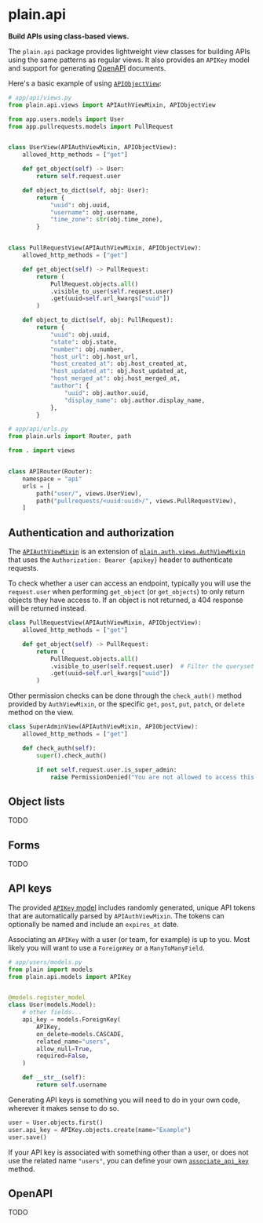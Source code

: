 # plain.api

**Build APIs using class-based views.**

The `plain.api` package provides lightweight view classes for building APIs using the same patterns as regular views. It also provides an `APIKey` model and support for generating [OpenAPI](https://www.openapis.org/) documents.

Here's a basic example of using [`APIObjectView`](./views#APIObjectView):

```python
# app/api/views.py
from plain.api.views import APIAuthViewMixin, APIObjectView

from app.users.models import User
from app.pullrequests.models import PullRequest


class UserView(APIAuthViewMixin, APIObjectView):
    allowed_http_methods = ["get"]

    def get_object(self) -> User:
        return self.request.user

    def object_to_dict(self, obj: User):
        return {
            "uuid": obj.uuid,
            "username": obj.username,
            "time_zone": str(obj.time_zone),
        }


class PullRequestView(APIAuthViewMixin, APIObjectView):
    allowed_http_methods = ["get"]

    def get_object(self) -> PullRequest:
        return (
            PullRequest.objects.all()
            .visible_to_user(self.request.user)
            .get(uuid=self.url_kwargs["uuid"])
        )

    def object_to_dict(self, obj: PullRequest):
        return {
            "uuid": obj.uuid,
            "state": obj.state,
            "number": obj.number,
            "host_url": obj.host_url,
            "host_created_at": obj.host_created_at,
            "host_updated_at": obj.host_updated_at,
            "host_merged_at": obj.host_merged_at,
            "author": {
                "uuid": obj.author.uuid,
                "display_name": obj.author.display_name,
            },
        }
```

```python
# app/api/urls.py
from plain.urls import Router, path

from . import views


class APIRouter(Router):
    namespace = "api"
    urls = [
        path("user/", views.UserView),
        path("pullrequests/<uuid:uuid>/", views.PullRequestView),
    ]
```

## Authentication and authorization

The [`APIAuthViewMixin`](./views.py#APIAuthViewMixin) is an extension of [`plain.auth.views.AuthViewMixin`](/plain-auth/plain/auth/views.py#AuthViewMixin) that uses the `Authorization: Bearer {apikey}` header to authenticate requests.

To check whether a user can access an endpoint, typically you will use the `request.user` when performing `get_object` (or `get_objects`) to only return objects they have access to. If an object is not returned, a 404 response will be returned instead.

```python
class PullRequestView(APIAuthViewMixin, APIObjectView):
    allowed_http_methods = ["get"]

    def get_object(self) -> PullRequest:
        return (
            PullRequest.objects.all()
            .visible_to_user(self.request.user)  # Filter the queryset
            .get(uuid=self.url_kwargs["uuid"])
        )
```

Other permission checks can be done through the `check_auth()` method provided by `AuthViewMixin`, or the specific `get`, `post`, `put`, `patch`, or `delete` method on the view.

```python
class SuperAdminView(APIAuthViewMixin, APIObjectView):
    allowed_http_methods = ["get"]

    def check_auth(self):
        super().check_auth()

        if not self.request.user.is_super_admin:
            raise PermissionDenied("You are not allowed to access this resource.")
```

## Object lists

TODO

## Forms

TODO

## API keys

The provided [`APIKey` model](./models.py) includes randomly generated, unique API tokens that are automatically parsed by `APIAuthViewMixin`. The tokens can optionally be named and include an `expires_at` date.

Associating an `APIKey` with a user (or team, for example) is up to you. Most likely you will want to use a `ForeignKey` or a `ManyToManyField`.

```python
# app/users/models.py
from plain import models
from plain.api.models import APIKey


@models.register_model
class User(models.Model):
    # other fields...
    api_key = models.ForeignKey(
        APIKey,
        on_delete=models.CASCADE,
        related_name="users",
        allow_null=True,
        required=False,
    )

    def __str__(self):
        return self.username
```

Generating API keys is something you will need to do in your own code, wherever it makes sense to do so.

```python
user = User.objects.first()
user.api_key = APIKey.objects.create(name="Example")
user.save()
```

If your API key is associated with something other than a user, or does not use the related name `"users"`, you can define your own [`associate_api_key`](./views.py#associate_api_key) method.

## OpenAPI

TODO
